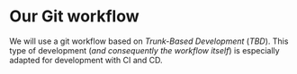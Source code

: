 # Our Git workflow 

We will use a git workflow based on *Trunk-Based Development* (*TBD*). This type of development (*and consequently the workflow itself*) is especially adapted for development with CI and CD. 